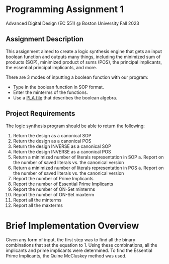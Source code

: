 # Programming Assignment 1
Advanced Digital Design (EC 551) @ Boston University
Fall 2023


## Assignment Description
This assignment aimed to create a logic synthesis engine that gets an input boolean function and outputs many things, including the minimized sum of products (SOP), minimized product of sums (POS), the principal implicants, the essential principal implicants, and more.

There are 3 modes of inputting a boolean function with our program:
- Type in the boolean function in SOP format.
- Enter the minterms of the functions.
- Use a [PLA file](fullAdder.pla) that describes the boolean algebra.


## Project Requirements 
The logic synthesis program should be able to return the following:
1. Return the design as a canonical SOP
2. Return the design as a canonical POS
3. Return the design INVERSE as a canonical SOP
4. Return the design INVERSE as a canonical POS
5. Return a minimized number of literals representation in SOP
a. Report on the number of saved literals vs. the canonical version
6. Return a minimized number of literals representation in POS
a. Report on the number of saved literals vs. the canonical version
7. Report the number of Prime Implicants
8. Report the number of Essential Prime Implicants
9. Report the number of ON-Set minterms
10. Report the number of ON-Set maxterm
11. Report all the minterms
12. Report all the maxterms

# Brief Implementation Overview

Given any form of input, the first step was to find all the binary combinations that set the equation to 1. Using these combinations, all the implicants and prime implicants were determined. To find the Essential Prime Implicants, the Quine McCluskey method was used.
